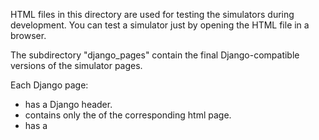 HTML files in this directory are used for testing the simulators during
development. You can test a simulator just by opening the HTML file
in a browser.

The subdirectory "django_pages" contain the final Django-compatible versions
of the simulator pages.

Each Django page:
* has a Django header.
* contains only the <body> of the corresponding html page.
* has a <script> tag that looks for the .js bundle in a different directory.
  than the testing page does.
  * Django page looks in /static/site/
  * Testing page looks in ../build/

Changes made to the HTML files should be adapted to the
corresponding files in the django_pages subdirectory, with these differences.

